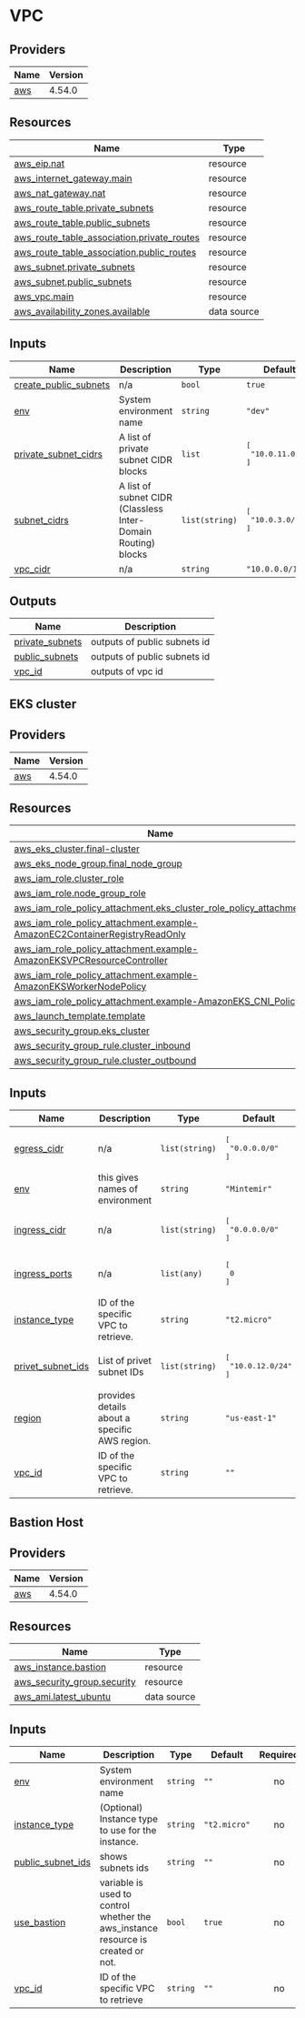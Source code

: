 # VPC


## Providers

| Name | Version |
|------|---------|
| <a name="provider_aws"></a> [aws](#provider\_aws) | 4.54.0 |


## Resources

| Name | Type |
|------|------|
| [aws_eip.nat](https://registry.terraform.io/providers/hashicorp/aws/latest/docs/resources/eip) | resource |
| [aws_internet_gateway.main](https://registry.terraform.io/providers/hashicorp/aws/latest/docs/resources/internet_gateway) | resource |
| [aws_nat_gateway.nat](https://registry.terraform.io/providers/hashicorp/aws/latest/docs/resources/nat_gateway) | resource |
| [aws_route_table.private_subnets](https://registry.terraform.io/providers/hashicorp/aws/latest/docs/resources/route_table) | resource |
| [aws_route_table.public_subnets](https://registry.terraform.io/providers/hashicorp/aws/latest/docs/resources/route_table) | resource |
| [aws_route_table_association.private_routes](https://registry.terraform.io/providers/hashicorp/aws/latest/docs/resources/route_table_association) | resource |
| [aws_route_table_association.public_routes](https://registry.terraform.io/providers/hashicorp/aws/latest/docs/resources/route_table_association) | resource |
| [aws_subnet.private_subnets](https://registry.terraform.io/providers/hashicorp/aws/latest/docs/resources/subnet) | resource |
| [aws_subnet.public_subnets](https://registry.terraform.io/providers/hashicorp/aws/latest/docs/resources/subnet) | resource |
| [aws_vpc.main](https://registry.terraform.io/providers/hashicorp/aws/latest/docs/resources/vpc) | resource |
| [aws_availability_zones.available](https://registry.terraform.io/providers/hashicorp/aws/latest/docs/data-sources/availability_zones) | data source |

## Inputs

| Name | Description | Type | Default | Required |
|------|-------------|------|---------|:--------:|
| <a name="input_create_public_subnets"></a> [create\_public\_subnets](#input\_create\_public\_subnets) | n/a | `bool` | `true` | no |
| <a name="input_env"></a> [env](#input\_env) | System environment name | `string` | `"dev"` | no |
| <a name="input_private_subnet_cidrs"></a> [private\_subnet\_cidrs](#input\_private\_subnet\_cidrs) | A list of private subnet CIDR blocks | `list` | <pre>[<br>  "10.0.11.0/24"<br>]</pre> | no |
| <a name="input_subnet_cidrs"></a> [subnet\_cidrs](#input\_subnet\_cidrs) | A list of subnet CIDR (Classless Inter-Domain Routing) blocks | `list(string)` | <pre>[<br>  "10.0.3.0/24"<br>]</pre> | no |
| <a name="input_vpc_cidr"></a> [vpc\_cidr](#input\_vpc\_cidr) | n/a | `string` | `"10.0.0.0/16"` | no |

## Outputs

| Name | Description |
|------|-------------|
| <a name="output_private_subnets"></a> [private\_subnets](#output\_private\_subnets) | outputs of public subnets id |
| <a name="output_public_subnets"></a> [public\_subnets](#output\_public\_subnets) | outputs of public subnets id |
| <a name="output_vpc_id"></a> [vpc\_id](#output\_vpc\_id) | outputs of vpc id |
## EKS cluster


## Providers

| Name | Version |
|------|---------|
| <a name="provider_aws"></a> [aws](#provider\_aws) | 4.54.0 |


## Resources

| Name | Type |
|------|------|
| [aws_eks_cluster.final-cluster](https://registry.terraform.io/providers/hashicorp/aws/latest/docs/resources/eks_cluster) | resource |
| [aws_eks_node_group.final_node_group](https://registry.terraform.io/providers/hashicorp/aws/latest/docs/resources/eks_node_group) | resource |
| [aws_iam_role.cluster_role](https://registry.terraform.io/providers/hashicorp/aws/latest/docs/resources/iam_role) | resource |
| [aws_iam_role.node_group_role](https://registry.terraform.io/providers/hashicorp/aws/latest/docs/resources/iam_role) | resource |
| [aws_iam_role_policy_attachment.eks_cluster_role_policy_attachment](https://registry.terraform.io/providers/hashicorp/aws/latest/docs/resources/iam_role_policy_attachment) | resource |
| [aws_iam_role_policy_attachment.example-AmazonEC2ContainerRegistryReadOnly](https://registry.terraform.io/providers/hashicorp/aws/latest/docs/resources/iam_role_policy_attachment) | resource |
| [aws_iam_role_policy_attachment.example-AmazonEKSVPCResourceController](https://registry.terraform.io/providers/hashicorp/aws/latest/docs/resources/iam_role_policy_attachment) | resource |
| [aws_iam_role_policy_attachment.example-AmazonEKSWorkerNodePolicy](https://registry.terraform.io/providers/hashicorp/aws/latest/docs/resources/iam_role_policy_attachment) | resource |
| [aws_iam_role_policy_attachment.example-AmazonEKS_CNI_Policy](https://registry.terraform.io/providers/hashicorp/aws/latest/docs/resources/iam_role_policy_attachment) | resource |
| [aws_launch_template.template](https://registry.terraform.io/providers/hashicorp/aws/latest/docs/resources/launch_template) | resource |
| [aws_security_group.eks_cluster](https://registry.terraform.io/providers/hashicorp/aws/latest/docs/resources/security_group) | resource |
| [aws_security_group_rule.cluster_inbound](https://registry.terraform.io/providers/hashicorp/aws/latest/docs/resources/security_group_rule) | resource |
| [aws_security_group_rule.cluster_outbound](https://registry.terraform.io/providers/hashicorp/aws/latest/docs/resources/security_group_rule) | resource |

## Inputs

| Name | Description | Type | Default | Required |
|------|-------------|------|---------|:--------:|
| <a name="input_egress_cidr"></a> [egress\_cidr](#input\_egress\_cidr) | n/a | `list(string)` | <pre>[<br>  "0.0.0.0/0"<br>]</pre> | no |
| <a name="input_env"></a> [env](#input\_env) | this gives names of environment | `string` | `"Mintemir"` | no |
| <a name="input_ingress_cidr"></a> [ingress\_cidr](#input\_ingress\_cidr) | n/a | `list(string)` | <pre>[<br>  "0.0.0.0/0"<br>]</pre> | no |
| <a name="input_ingress_ports"></a> [ingress\_ports](#input\_ingress\_ports) | n/a | `list(any)` | <pre>[<br>  0<br>]</pre> | no |
| <a name="input_instance_type"></a> [instance\_type](#input\_instance\_type) | ID of the specific VPC to retrieve. | `string` | `"t2.micro"` | no |
| <a name="input_privet_subnet_ids"></a> [privet\_subnet\_ids](#input\_privet\_subnet\_ids) | List of privet subnet IDs | `list(string)` | <pre>[<br>  "10.0.12.0/24"<br>]</pre> | no |
| <a name="input_region"></a> [region](#input\_region) | provides details about a specific AWS region. | `string` | `"us-east-1"` | no |
| <a name="input_vpc_id"></a> [vpc\_id](#input\_vpc\_id) | ID of the specific VPC to retrieve. | `string` | `""` | no |


## Bastion Host


## Providers

| Name | Version |
|------|---------|
| <a name="provider_aws"></a> [aws](#provider\_aws) | 4.54.0 |


## Resources

| Name | Type |
|------|------|
| [aws_instance.bastion](https://registry.terraform.io/providers/hashicorp/aws/latest/docs/resources/instance) | resource |
| [aws_security_group.security](https://registry.terraform.io/providers/hashicorp/aws/latest/docs/resources/security_group) | resource |
| [aws_ami.latest_ubuntu](https://registry.terraform.io/providers/hashicorp/aws/latest/docs/data-sources/ami) | data source |

## Inputs

| Name | Description | Type | Default | Required |
|------|-------------|------|---------|:--------:|
| <a name="input_env"></a> [env](#input\_env) | System environment name | `string` | `""` | no |
| <a name="input_instance_type"></a> [instance\_type](#input\_instance\_type) | (Optional) Instance type to use for the instance. | `string` | `"t2.micro"` | no |
| <a name="input_public_subnet_ids"></a> [public\_subnet\_ids](#input\_public\_subnet\_ids) | shows subnets ids | `string` | `""` | no |
| <a name="input_use_bastion"></a> [use\_bastion](#input\_use\_bastion) |variable is used to control whether the aws_instance resource is created or not.  | `bool` | `true` | no |
| <a name="input_vpc_id"></a> [vpc\_id](#input\_vpc\_id) | ID of the specific VPC to retrieve | `string` | `""` | no |


